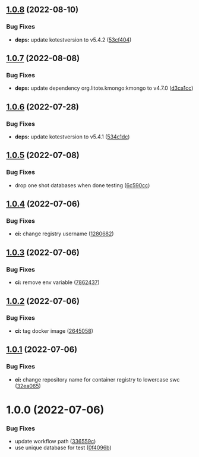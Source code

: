 ## [1.0.8](https://github.com/SmartWasteCollection/complaint-microservice/compare/v1.0.7...v1.0.8) (2022-08-10)


### Bug Fixes

* **deps:** update kotestversion to v5.4.2 ([53cf404](https://github.com/SmartWasteCollection/complaint-microservice/commit/53cf4041d9f277a8aabfe3637ca23003ba215e35))

## [1.0.7](https://github.com/SmartWasteCollection/complaint-microservice/compare/v1.0.6...v1.0.7) (2022-08-08)


### Bug Fixes

* **deps:** update dependency org.litote.kmongo:kmongo to v4.7.0 ([d3ca1cc](https://github.com/SmartWasteCollection/complaint-microservice/commit/d3ca1cca037d49a9b5c75c1493c062c2ff7a84d0))

## [1.0.6](https://github.com/SmartWasteCollection/complaint-microservice/compare/v1.0.5...v1.0.6) (2022-07-28)


### Bug Fixes

* **deps:** update kotestversion to v5.4.1 ([534c1dc](https://github.com/SmartWasteCollection/complaint-microservice/commit/534c1dca5cb319111db7f2f76ef2460bda8ce323))

## [1.0.5](https://github.com/SmartWasteCollection/complaint-microservice/compare/v1.0.4...v1.0.5) (2022-07-08)


### Bug Fixes

* drop one shot databases when done testing ([6c590cc](https://github.com/SmartWasteCollection/complaint-microservice/commit/6c590cc8019798e7ccb7a4f2533171e72ed48a25))

## [1.0.4](https://github.com/SmartWasteCollection/complaint-microservice/compare/v1.0.3...v1.0.4) (2022-07-06)


### Bug Fixes

* **ci:** change registry username ([1280682](https://github.com/SmartWasteCollection/complaint-microservice/commit/12806820e6c7fbbcf627c06c7669b071e6e345e0))

## [1.0.3](https://github.com/SmartWasteCollection/complaint-microservice/compare/v1.0.2...v1.0.3) (2022-07-06)


### Bug Fixes

* **ci:** remove env variable ([7862437](https://github.com/SmartWasteCollection/complaint-microservice/commit/78624375fb5300d13739465a222f21eedd97b03e))

## [1.0.2](https://github.com/SmartWasteCollection/complaint-microservice/compare/v1.0.1...v1.0.2) (2022-07-06)


### Bug Fixes

* **ci:** tag docker image ([2645058](https://github.com/SmartWasteCollection/complaint-microservice/commit/2645058c8e19fa857baf39ffeac2d4bc71ab7edf))

## [1.0.1](https://github.com/SmartWasteCollection/complaint-microservice/compare/v1.0.0...v1.0.1) (2022-07-06)


### Bug Fixes

* **ci:** change repository name for container registry to lowercase swc ([32ea065](https://github.com/SmartWasteCollection/complaint-microservice/commit/32ea065f61e3020f8712b4462d6e4214ed4993c6))

# 1.0.0 (2022-07-06)


### Bug Fixes

* update workflow path ([336559c](https://github.com/SmartWasteCollection/complaint-microservice/commit/336559cae61a42f57f66d18af0c34363f31311ee))
* use unique database for test ([0f4096b](https://github.com/SmartWasteCollection/complaint-microservice/commit/0f4096ba5dffb8dabdd6ad3d77fc07e4deea835a))
